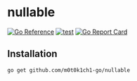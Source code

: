 # nullable

[![Go Reference](https://pkg.go.dev/badge/github.com/m0t0k1ch1-go/nullable.svg)](https://pkg.go.dev/github.com/m0t0k1ch1-go/nullable)
[![test](https://github.com/m0t0k1ch1-go/nullable/actions/workflows/test.yaml/badge.svg)](https://github.com/m0t0k1ch1-go/nullable/actions/workflows/test.yaml)
[![Go Report Card](https://goreportcard.com/badge/github.com/m0t0k1ch1-go/nullable)](https://goreportcard.com/report/github.com/m0t0k1ch1-go/nullable)

## Installation

```
go get github.com/m0t0k1ch1-go/nullable
```
